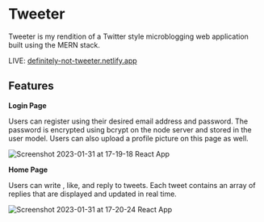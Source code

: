 # Tweeter

Tweeter is my rendition of a Twitter style microblogging web application built using the MERN stack. 

LIVE: [definitely-not-tweeter.netlify.app](https://definitely-not-tweeter.netlify.app/)

## Features

**Login Page**

Users can register using their desired email address and password. The password is encrypted using bcrypt on the node server and stored in the user model. 
Users can also upload a profile picture on this page as well. 


![Screenshot 2023-01-31 at 17-19-18 React App](https://user-images.githubusercontent.com/47538097/215896771-4c50f725-d078-4653-99a2-7a515c7a53ea.png)



**Home Page** 

Users can write , like, and reply to tweets. Each tweet contains an array of replies that are displayed and updated in real time. 


![Screenshot 2023-01-31 at 17-20-24 React App](https://user-images.githubusercontent.com/47538097/215896880-33d396a3-7f1b-4da4-a9e0-6f19a069c09f.png)
